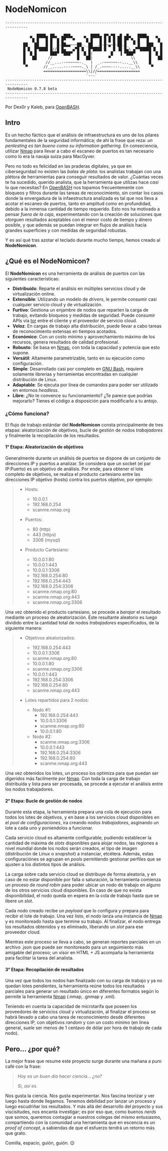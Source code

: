 # NodeNomicon

```
--------------------------------------------------------------------------------

           ▄  ████▄ ██▄  ▄███▄     ▄  ████▄ █▀▄▀█ ▄█ ▄█▄   ████▄   ▄
            █ █   █ █  █ █▀   ▀     █ █   █ █ █ █ ██ █▀ ▀▄ █   █    █
        ██   ██   █ █  █.██▄▄~~~██-._██ _.█-█~▄~█-██.█_  ▀ █   ███   █
        █ █  █▀████ █//█ █▄   ▄▀█ █  █▀████ █   █ ▐█ █▄\ ▄▀▀█████ █  █
        █  █ █      ███▀ ▀███▀  █  █ █|        █   ▐ ▀███▀      █  █ █
        █   ██     //           █   ██|       ▀         \\      █   ██
        █         //__...--~~~~~~-._  |  _.-~~~~~~--...__\\     █
         ▀       //__.....----~~~~._\ | /_.~~~~----.....__\\     ▀
                 ===================\\|//===================
                                    `---`
--------------------------------------------------------------------------------
 NodeNomicon 0.7.8 beta
--------------------------------------------------------------------------------
```

Por Dex0r y Kaleb, para [OpenBASH](https://www.openbash.com/).

## Intro

Es un hecho fáctico que el análisis de infraestructura es uno de los pilares fundamentales de la seguridad informática; de ahí la frase que reza: *un pentesting es tan bueno como su information gathering*. En conseciencia, utilizar [Nmap](https://nmap.org/) para llevar a cabo el escaneo de puertos es tan necesario como lo era la navaja suiza para MacGyver. 

Pero no todo es felicidad en las praderas digitales, ya que en ciberseguridad no existen las *balas de plata*: los analistas trabajan con una plétora de herramientas para conseguir resultados de valor. ¿Cuántas veces te ha sucedido, querido analista, que la herramienta que utilizas hace *casi* lo que necesitas? En [OpenBASH](https://www.openbash.com/) nos topamos frecuentemente con bloqueos y filtros durante las tareas de reconocimiento, sin contar los casos donde la envergadura de la infaestructura analizada es tal que nos lleva a acotar el escaneo de puertos, tanto en amplitud como en profundidad, debido a la inmensa cantidad de tiempo requerido. Esto nos ha motivado a pensar *fuera de la caja*, experimentando con la creación de soluciones que otorguen resultados aceptables con el menor costo de tiempo y dinero posible, y que además se puedan integrar en flujos de análisis hacia grandes superficies y con medidas de seguridad robustas.

Y es así qué tras azotar el teclado durante mucho tiempo, hemos creado al **NodeNomicon**.

## ¿Qué es el NodeNomicon?

El **NodeNomicon** es una herramienta de análisis de puertos con las siguientes características:

+ **Distribuído**: Reparte el análisis en múltiples servicios cloud y de virtualización online.
+ **Extensible**: Utilizando un modelo de *drivers*, le permite consumir casi cualquier servicio cloud y de virtualización.
+ **Furtivo**: Gestiona un enjambre de nodos que reparten la carga de trabajo, evitando bloqueos y medidas de seguridad. Puede consumir APIs vía [tor](https://www.torproject.org/es/download/) entre el cliente y el proveedor de servicio cloud.
+ **Veloz**: En cargas de trabajo alta distribución, puede llevar a cabo tareas de reconocimiento extensas en tiempos acotados.
+ **Económico**: Con un costo mínimo y aprovechamiento máximo de los recursos, genera resultados de calidad profesional.
+ **Robusto**: Se basa en [Nmap](https://nmap.org/), con toda la capacidad y potencia que esto supone.
+ **Versátil**: Altamente parametrizable, tanto en su ejecución como configuración.
+ **Simple**: Desarrollado casi por completo en [GNU Bash](https://www.gnu.org/software/bash/), requiere solamente librerías y herramientas encontradas en cualquier distribución de Linux.
+ **Adaptable**: Se ejecuta por línea de comandos para poder ser utilizado en entornos *headless*.
+ **Libre**: ¿No te convence su funcionamiento? ¿Te parece que podrías mejorarlo? Tienes el código a disposición para modificarlo a tu antojo.

### ¿Cómo funciona?

El flujo de trabajo estándar del **NodeNomicon** consta principalmente de tres etapas: aleatorización de objetivos, bucle de gestión de nodos *trabajadores* y finalmente la recopilación de los resultados. 

#### 1° Etapa: Aleatorización de objetivos

Generalmente durante un análisis de puertos se dispone de un conjunto de direcciones IP y puertos a analizar. Se considera que un socket (el par IP:Puerto) es un objetivo de análisis. Por ende, para obtener el lote completo de objetivos, se realiza el producto cartesiano entre las direcciones IP objetivo (hosts) contra los puertos objetivo, por ejemplo:

> - Hosts:
>     - 10.0.0.1
>     - 192.168.0.254
>     - scanme.nmap.org
>
> - Puertos:
>     - 80 (http)
>     - 443 (https)
>     - 3306 (mysql)
>
> - Producto Cartesiano:
>     - 10.0.0.1:80
>     - 10.0.0.1:443
>     - 10.0.0.1:3306
>     - 192.168.0.254:80
>     - 192.168.0.254:443
>     - 192.168.0.254:3306
>     - scanme.nmap.org:80
>     - scanme.nmap.org:443
>     - scanme.nmap.org:3306

Una vez obtenido el producto cartesiano, se procede a *barajar* el resultado mediante un proceso de aleatorización. Este resultante aleatorio es luego dividido entre la cantidad total de nodos *trabajadores* especificados, de la siguiente manera:

> - Objetivos aleatorizados:
>     - 192.168.0.254:443
>     - 10.0.0.1:3306
>     - scanme.nmap.org:80
>     - 10.0.0.1:80
>     - scanme.nmap.org:3306
>     - 10.0.0.1:443
>     - 192.168.0.254:3306
>     - 192.168.0.254:80
>     - scanme.nmap.org:443
>
> - Lotes repartidos para 2 nodos:
>     - Nodo #1:
>         - 192.168.0.254:443
>         - 10.0.0.1:3306
>         - scanme.nmap.org:80
>         - 10.0.0.1:80
>     - Nodo #2:
>         -  scanme.nmap.org:3306
>         - 10.0.0.1:443
>         - 192.168.0.254:3306
>         - 192.168.0.254:80
>         - scanme.nmap.org:443

Una vez obtenidos los lotes, un proceso los optimiza para que puedan ser *digeridos* más facilmente por [Nmap](https://nmap.org/). Con toda la carga de trabajo distribuída y lista para ser procesada, se procede a ejecutar el análisis entre los nodos trabajadores.

#### 2° Etapa: Bucle de gestión de nodos

Durante esta etapa, la herramienta prepara una cola de ejecución para todos los lotes de objetivos, y en base a los servicios cloud disponibles en el *pool de configuraciones*, ira creando nodos *trabajadores*, asginando un lote a cada uno y poniendolos a funcionar.

Cada servicio cloud es altamente configurable, pudiendo establecer la cantidad de máxima de *slots* disponibles para alojar nodos, las regiones a nivel mundial donde los nodos serán creados, el tipo de imagen (distribución de Linux o *snapshot*) a instanciar, etcétera. Además, estas configuraciónes se agrupan en *pools* permitiendo gestionar perfiles que se ajusten a los distintos tipos de análisis.

La carga sobre cada servicio cloud se distribuye de forma aleatoria, y en caso de no estar disponible por falla o saturación, la herramienta comienza un proceso de *round robin* para poder ubicar un nodo de trabajo en alguno de los otros servicios cloud disponibles. En caso de que no exista disponibilidad, el nodo queda en espera en la cola de trabajo hasta que se libere un *slot*.

Cada nodo creado recibe un *payload* que lo configura y prepara para recibir el lote de trabajo. Una vez listo, el nodo lanza una instancia de [Nmap](https://nmap.org/) y es monitoreado hasta que termine su trabajo. Al finalizar, el nodo entrega los resultados obtenidos y es eliminado, liberando un *slot* para ese proveedor cloud.

Mientras este proceso se lleva a cabo, se generan reportes parciales en un archivo .json que puede ser monitoreado para un seguimiento más amigable del proceso; un visor en HTML + JS acompaña la herramienta para facilitar la tarea del analista.

#### 3° Etapa: Recopilación de resultados

Una vez que todos los nodos han finalizado con su carga de trabajo y ya no quedan lotes pendientes, la herramienta reúne todos los resultados parciales para generar un resultado único en diferentes formatos según lo permite la herramienta [Nmap](https://nmap.org/) (.nmap, .gnmap y .xml).

Teniendo en cuenta la capacidad de microtarifa que poseen los proveedores de servicios cloud y virtualización, al finalizar el proceso se habrá llevado a cabo una tarea de reconocimiento desde diferentes direcciones IP, con objetivos *random* y con un costo mínimo (en línea general, suele ser menos de 1 centavo de dólar por hora de trabajo de cada nodo).

## Pero... ¿por qué?

La mejor frase que resume este proyecto surge durante una mañana a puro café con la frase:

> *Hoy es un buen día hacer ciencia... ¿no?*
>
> *Si, así es.*

Nos gusta la ciencia. Nos gusta experimentar. Nos fascina teorizar y ver luego hasta donde llegamos. Tenemos debilidad por lanzar un proceso y luego escudriñar los resultados. Y más allá del desarrollo del proyecto y sus viscisitudes, nos encanta investigar; es por eso que, como buenos *nerds* que somos, queremos contagiar a nuestros colegas del mismo entusiasmo, compartiendo con la comunidad una herramienta que en escencia es un *proof of concept*, a sabiendas de que el esfuerzo tendrá un retorno más que grato.

Comilla, espacio, guión, guión. :wink:



















